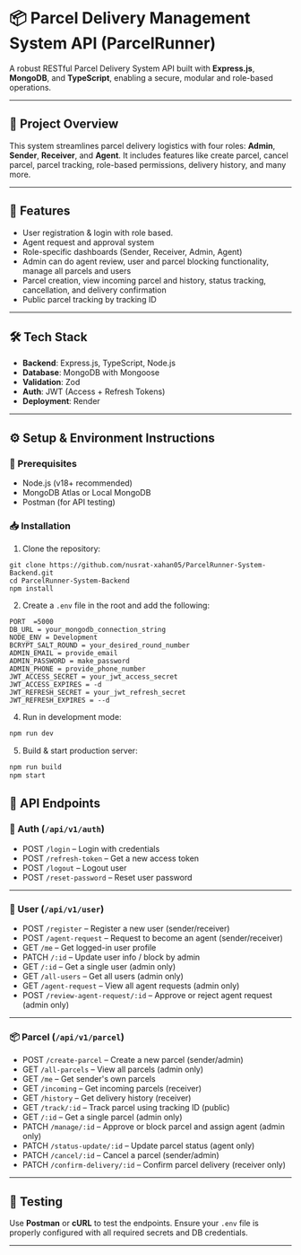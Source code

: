 # 📦 Parcel Delivery Management System API (ParcelRunner)

A robust RESTful Parcel Delivery System API built with **Express.js**, **MongoDB**, and **TypeScript**, enabling a secure, modular and role-based operations.

---

## 📌 Project Overview

This system streamlines parcel delivery logistics with four roles: **Admin**, **Sender**, **Receiver**, and **Agent**. It includes features like create parcel, cancel parcel, parcel tracking, role-based permissions, delivery history, and many more.

---

## 🚀 Features

- User registration & login with role based.
- Agent request and approval system
- Role-specific dashboards (Sender, Receiver, Admin, Agent)
- Admin can do agent review, user and parcel blocking functionality, manage all parcels and users
- Parcel creation, view incoming parcel and history, status tracking, cancellation, and delivery confirmation
- Public parcel tracking by tracking ID

---

## 🛠 Tech Stack

- **Backend**: Express.js, TypeScript, Node.js
- **Database**: MongoDB with Mongoose
- **Validation**: Zod
- **Auth**: JWT (Access + Refresh Tokens)
- **Deployment**: Render

---

## ⚙️ Setup & Environment Instructions

### 🔧 Prerequisites

- Node.js (v18+ recommended)
- MongoDB Atlas or Local MongoDB
- Postman (for API testing)

### 📥 Installation

1. Clone the repository:
```
git clone https://github.com/nusrat-xahan05/ParcelRunner-System-Backend.git
cd ParcelRunner-System-Backend
npm install
```

2. Create a `.env` file in the root and add the following:

```env
PORT  =5000
DB_URL = your_mongodb_connection_string
NODE_ENV = Development
BCRYPT_SALT_ROUND = your_desired_round_number
ADMIN_EMAIL = provide_email
ADMIN_PASSWORD = make_password
ADMIN_PHONE = provide_phone_number
JWT_ACCESS_SECRET = your_jwt_access_secret
JWT_ACCESS_EXPIRES = -d
JWT_REFRESH_SECRET = your_jwt_refresh_secret
JWT_REFRESH_EXPIRES = --d
```

4. Run in development mode:
```bash
npm run dev
```

5. Build & start production server:
```bash
npm run build
npm start
```

## 📮 API Endpoints

### 👤 Auth (`/api/v1/auth`)
- POST `/login` – Login with credentials
- POST `/refresh-token` – Get a new access token
- POST `/logout` – Logout user
- POST `/reset-password` – Reset user password

---

### 🙋 User (`/api/v1/user`)
- POST `/register` – Register a new user (sender/receiver)
- POST `/agent-request` – Request to become an agent (sender/receiver)
- GET `/me` – Get logged-in user profile
- PATCH `/:id` – Update user info / block by admin
- GET `/:id` – Get a single user (admin only)
- GET `/all-users` – Get all users (admin only)
- GET `/agent-request` – View all agent requests (admin only)
- POST `/review-agent-request/:id` – Approve or reject agent request (admin only)

---

### 📦 Parcel (`/api/v1/parcel`)
- POST `/create-parcel` – Create a new parcel (sender/admin)
- GET `/all-parcels` – View all parcels (admin only)
- GET `/me` – Get sender's own parcels
- GET `/incoming` – Get incoming parcels (receiver)
- GET `/history` – Get delivery history (receiver)
- GET `/track/:id` – Track parcel using tracking ID (public)
- GET `/:id` – Get a single parcel (admin only)
- PATCH `/manage/:id` – Approve or block parcel and assign agent (admin only)
- PATCH `/status-update/:id` – Update parcel status (agent only)
- PATCH `/cancel/:id` – Cancel a parcel (sender/admin)
- PATCH `/confirm-delivery/:id` – Confirm parcel delivery (receiver only)

---

## 🧪 Testing

Use **Postman** or **cURL** to test the endpoints. Ensure your `.env` file is properly configured with all required secrets and DB credentials.

---
